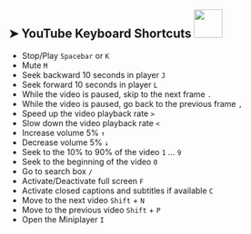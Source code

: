 ## ➤ YouTube Keyboard Shortcuts   <img src="https://media.giphy.com/media/WUlplcMpOCEmTGBtBW/giphy.gif" width="50">
* Stop/Play  ```Spacebar``` or ```K```
* Mute  ```M```
* Seek backward 10 seconds in player ```J```
* Seek forward 10 seconds in player ```L```
* While the video is paused, skip to the next frame ```.```
* While the video is paused, go back to the previous frame ```,```
* Speed up the video playback rate ```>```
* Slow down the video playback rate ```<```
* Increase volume 5% ```↑```
* Decrease volume 5% ```↓```
* Seek to the 10% to 90% of the video ```1``` ... ```9```
* Seek to the beginning of the video ```0```
* Go to search box ```/```
* Activate/Deactivate full screen ```F```
* Activate closed captions and subtitles if available ```C```
* Move to the next video ```Shift``` + ```N```
* Move to the previous video ```Shift``` + ```P```
* Open the Miniplayer ```I```

